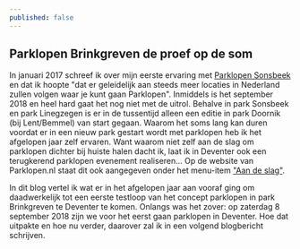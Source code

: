 ```yaml
---
published: false
---
```

## Parklopen Brinkgreven de proef op de som

In januari 2017 schreef ik over mijn eerste ervaring met  [Parklopen Sonsbeek](https://mzandbelt.github.io/Parklopen-Sonsbeek/) en dat ik hoopte "dat er geleidelijk aan steeds meer locaties in Nederland zullen volgen waar je kunt gaan Parklopen". Inmiddels is het september 2018 en heel hard gaat het nog niet met de uitrol. Behalve in park Sonsbeek en park Linegzegen is er in de tussentijd alleen een editie in park Doornik (bij Lent/Bemmel) van start gegaan. Waarom het soms lang kan duren voordat er in een nieuw park gestart wordt met parklopen heb ik het afgelopen jaar zelf ervaren. Want waarom niet zelf aan de slag om parklopen dichter bij huiste halen dacht ik, laat ik in Deventer ook een terugkerend parklopen evenement realiseren... Op de website van Parklopen.nl staat dit ook aangegeven onder het menu-item ["Aan de slag"](https://www.parklopen.nl/aan-de-slag/).

In dit blog vertel ik wat er in het afgelopen jaar aan vooraf ging om daadwerkelijk tot een eerste testloop van het concept parklopen in park Brinkgreven te Deventer te komen. Onlangs was het zover: op zaterdag 8 september 2018 zijn we voor het eerst gaan parklopen in Deventer. Hoe dat uitpakte en hoe nu verder, daarover zal ik in een volgend blogbericht schrijven. 